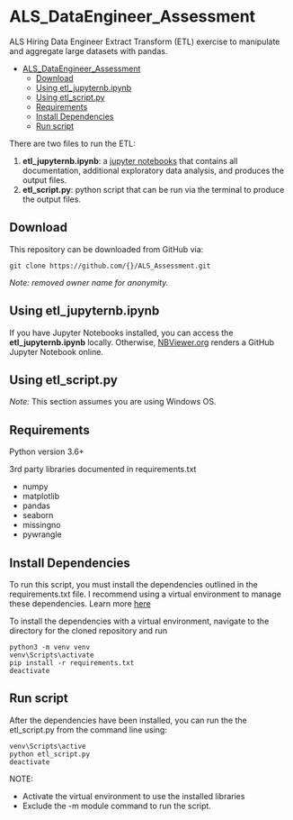 # ALS_DataEngineer_Assessment
ALS Hiring Data Engineer Extract Transform (ETL) exercise to manipulate and aggregate large datasets with pandas.

- [ALS_DataEngineer_Assessment](#als_dataengineer_assessment)
  - [Download](#download)
  - [Using etl_jupyternb.ipynb](#using-etl_jupyternbipynb)
  - [Using etl_script.py](#using-etl_scriptpy)
  - [Requirements](#requirements)
  - [Install Dependencies](#install-dependencies)
  - [Run script](#run-script)


There are two files to run the ETL:
  1. **etl_jupyternb.ipynb**: a [jupyter notebooks](https://github.com/jupyter/notebook) that contains all documentation, additional exploratory data analysis, and produces the output files.
  2. **etl_script.py**: python script that can be run via the terminal to produce the output files.


## Download 
This repository can be downloaded from GitHub via:

```
git clone https://github.com/{}/ALS_Assessment.git
```
*Note: removed owner name for anonymity.*


## Using etl_jupyternb.ipynb
If you have Jupyter Notebooks installed, you can access the **etl_jupyternb.ipynb** locally. Otherwise, [NBViewer.org](http://nbviewer.org) renders a GitHub Jupyter Notebook online. 
<!-- You can access the notebook online [here](https://github.com/jaimiles23/ALS_Assessment/blob/master/etl_jupyternb.ipynb) -->


## Using etl_script.py
_Note:_ This section assumes you are using Windows OS.


## Requirements
Python version 3.6+

3rd party libraries documented in requirements.txt
- numpy
- matplotlib
- pandas 
- seaborn
- missingno
- pywrangle


## Install Dependencies
To run this script, you must install the dependencies outlined in the requirements.txt file. I recommend using a virtual environment to manage these dependencies. Learn more [here](https://packaging.python.org/guides/installing-using-pip-and-virtual-environments/)

To install the dependencies with a virtual environment, navigate to the directory for the cloned repository and run 
```
python3 -m venv venv
venv\Scripts\activate
pip install -r requirements.txt
deactivate
```

## Run script
After the dependencies have been installed, you can run the the etl_script.py from the command line using:

```
venv\Scripts\active
python etl_script.py
deactivate
```

NOTE:
- Activate the virtual environment to use the installed libraries
- Exclude the -m module command to run the script. 

